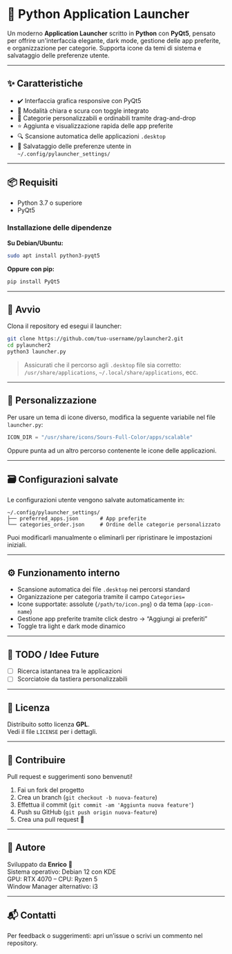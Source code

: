 # 🐍 Python Application Launcher

Un moderno **Application Launcher** scritto in **Python** con **PyQt5**, pensato per offrire un'interfaccia elegante, dark mode, gestione delle app preferite, e organizzazione per categorie. Supporta icone da temi di sistema e salvataggio delle preferenze utente.

---

## ✨ Caratteristiche

- ✔️ Interfaccia grafica responsive con PyQt5  
- 🌙 Modalità chiara e scura con toggle integrato  
- 📁 Categorie personalizzabili e ordinabili tramite drag-and-drop  
- ⭐ Aggiunta e visualizzazione rapida delle app preferite  
- 🔍 Scansione automatica delle applicazioni `.desktop`  
- 💾 Salvataggio delle preferenze utente in `~/.config/pylauncher_settings/`  

---

## 📦 Requisiti

- Python 3.7 o superiore  
- PyQt5  

### Installazione delle dipendenze

**Su Debian/Ubuntu:**

```bash
sudo apt install python3-pyqt5
```

**Oppure con pip:**

```bash
pip install PyQt5
```

---

## 🚀 Avvio

Clona il repository ed esegui il launcher:

```bash
git clone https://github.com/tuo-username/pylauncher2.git
cd pylauncher2
python3 launcher.py
```

> Assicurati che il percorso agli `.desktop` file sia corretto:  
> `/usr/share/applications`, `~/.local/share/applications`, ecc.

---

## 🎨 Personalizzazione

Per usare un tema di icone diverso, modifica la seguente variabile nel file `launcher.py`:

```python
ICON_DIR = "/usr/share/icons/Sours-Full-Color/apps/scalable"
```

Oppure punta ad un altro percorso contenente le icone delle applicazioni.

---

## 🗃️ Configurazioni salvate

Le configurazioni utente vengono salvate automaticamente in:

```
~/.config/pylauncher_settings/
├── preferred_apps.json       # App preferite
└── categories_order.json     # Ordine delle categorie personalizzato
```

Puoi modificarli manualmente o eliminarli per ripristinare le impostazioni iniziali.

---

## ⚙️ Funzionamento interno

- Scansione automatica dei file `.desktop` nei percorsi standard  
- Organizzazione per categoria tramite il campo `Categories=`  
- Icone supportate: assolute (`/path/to/icon.png`) o da tema (`app-icon-name`)  
- Gestione app preferite tramite click destro → “Aggiungi ai preferiti”  
- Toggle tra light e dark mode dinamico  

---

## 🔧 TODO / Idee Future

- [ ] Ricerca istantanea tra le applicazioni  
- [ ] Scorciatoie da tastiera personalizzabili

---

## 📄 Licenza

Distribuito sotto licenza **GPL**.  
Vedi il file `LICENSE` per i dettagli.

---

## 🤝 Contribuire

Pull request e suggerimenti sono benvenuti!

1. Fai un fork del progetto  
2. Crea un branch (`git checkout -b nuova-feature`)  
3. Effettua il commit (`git commit -am 'Aggiunta nuova feature'`)  
4. Push su GitHub (`git push origin nuova-feature`)  
5. Crea una pull request 🎉  

---

## 👤 Autore

Sviluppato da **Enrico** 🧠  
Sistema operativo: Debian 12 con KDE  
GPU: RTX 4070 – CPU: Ryzen 5  
Window Manager alternativo: i3  

---

## 📬 Contatti

Per feedback o suggerimenti: apri un’issue o scrivi un commento nel repository.
